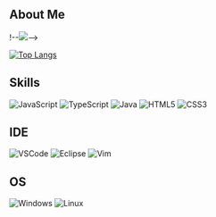 ## About Me

!--<img src="https://i.pinimg.com/originals/e3/8b/75/e38b75f9ceb27f5f032f5656158dde55.gif"/>-->



[![Top Langs](https://github-readme-stats.vercel.app/api/top-langs/?username=AndreKriegman&layout=donut&theme=github_dark)](https://github.com/AndreKriegman/github-readme-stats)

## Skills

![JavaScript](https://img.shields.io/badge/JavaScript-0d1117?style=for-the-badge&logo=javascript&logoColor=white)
![TypeScript](https://img.shields.io/badge/TypeScript-0d1117?style=for-the-badge&logo=typescript&logoColor=white)
![Java](https://img.shields.io/badge/java-0d1117.svg?style=for-the-badge&logo=openjdk&logoColor=white)
![HTML5](https://img.shields.io/badge/HTML5-0d1117?style=for-the-badge&logo=html5&logoColor=white)
![CSS3](https://img.shields.io/badge/CSS3-0d1117?style=for-the-badge&logo=css3&logoColor=white)

## IDE

![VSCode](https://img.shields.io/badge/VSCode-0d1117?style=for-the-badge&logo=visual%20studio%20code&logoColor=white)
![Eclipse](https://img.shields.io/badge/Eclipse-0d1117?style=for-the-badge&logo=eclipse&logoColor=white)
![Vim](https://img.shields.io/badge/VIM-0d1117.svg?style=for-the-badge&logo=vim&logoColor=white)

## OS

![Windows](https://img.shields.io/badge/Windows-0d1117?style=for-the-badge&logo=windows&logoColor=white)
![Linux](https://img.shields.io/badge/Linux-0d1117?style=for-the-badge&logo=linux&logoColor=white)
